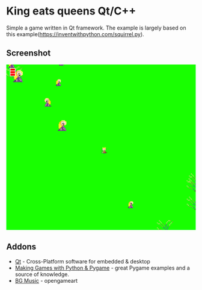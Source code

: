 # King eats queens Qt/C++
Simple a game written in Qt framework. The example is largely based on this example(https://inventwithpython.com/squirrel.py).

## Screenshot

![Example Image](assets/doc/out.gif)


## Addons
* [Qt](https://www.qt.io) - Cross-Platform software for embedded & desktop
* [Making Games with Python & Pygame](https://inventwithpython.com/pygame/) - great Pygame examples and a source of knowledge.
* [BG Music](https://opengameart.org/content/8-bit-jester-battle) - opengameart
